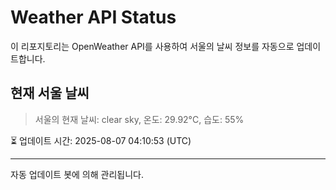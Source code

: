
# Weather API Status

이 리포지토리는 OpenWeather API를 사용하여 서울의 날씨 정보를 자동으로 업데이트합니다.

## 현재 서울 날씨
> 서울의 현재 날씨: clear sky, 온도: 29.92°C, 습도: 55%

⏳ 업데이트 시간: 2025-08-07 04:10:53 (UTC)

---
자동 업데이트 봇에 의해 관리됩니다.
